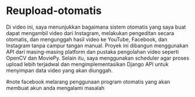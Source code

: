 # Reupload-otomatis
Di video ini, saya menunjukkan bagaimana sistem otomatis yang saya buat dapat mengambil video dari Instagram, melakukan pengeditan secara otomatis, dan mengunggah hasil video ke YouTube, Facebook, dan Instagram tanpa campur tangan manual. Proyek ini dibangun menggunakan API dari masing-masing platform dan pustaka pengolahan video seperti OpenCV dan MoviePy.
Selain itu, saya menggunakan scheduler agar proses upload lebih terjadwal dan mengimplementasikan Django API untuk menyimpan data video yang akan diunggah.

#note facebook melarang penggunaan program otomatis yang akan membuat akun anda mengalami masalah
